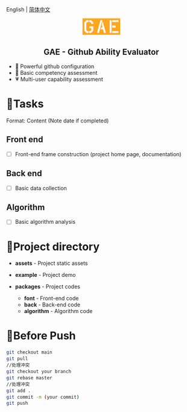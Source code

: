 English | [简体中文](./README_CN.md)

<p align="center">
  <img src="/assets/logo.png" alt="Gae" width="100"/>
</p>
<h2 align="center"> GAE - Github Ability Evaluator</h2>

- 📶 Powerful github configuration
- 🧱 Basic competency assessment
- 💗 Multi-user capability assessment

# 📜Tasks

Format: Content (Note date if completed)

## Front end

- [ ] Front-end frame construction (project home page, documentation)

## Back end

- [ ] Basic data collection

## Algorithm

- [ ] Basic algorithm analysis

# 🎈Project directory

- **assets** - Project static assets

- **example** - Project demo

- **packages** - Project codes
  - **font** - Front-end code
  - **back** - Back-end code
  - **algorithm** - Algorithm code

# 🔖Before Push

```bash
git checkout main
git pull
//处理冲突
git checkout your branch
git rebase master
//处理冲突
git add .
git commit -m (your commit)
git push
```

